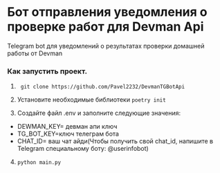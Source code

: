 # Бот отправления уведомления о проверке работ для Devman Api
Telegram bot для уведомлений о результатах  проверки домашней работы  от Devman 
### Как запустить проект.
1. ``` git clone https://github.com/Pavel2232/DevmanTGBotApi```

2. Установите необходимые библиотеки  ```poetry init```

3. Создайте файл .env и заполните   следующие значения:
* DEWMAN_KEY= девман апи ключ 
* TG_BOT_KEY=ключ телеграм бота 
* CHAT_ID= ваш чат айди(Чтобы получить свой chat_id, напишите в Telegram специальному боту: @userinfobot)

4. ```python main.py```